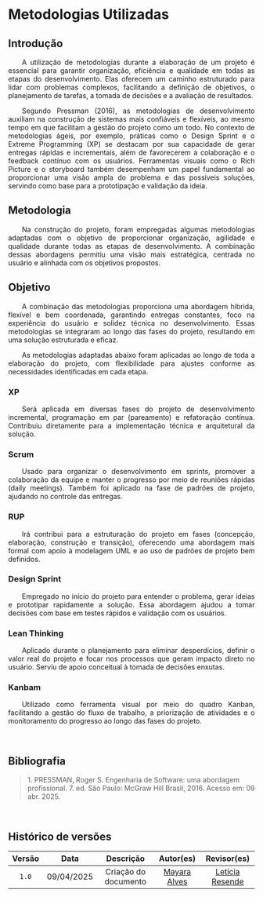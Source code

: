 # Metodologias Utilizadas 

## Introdução

<p align="justify"> &emsp;&emsp;A utilização de metodologias durante a elaboração de um projeto é essencial para garantir organização, eficiência e qualidade em todas as etapas do desenvolvimento. Elas oferecem um caminho estruturado para lidar com problemas complexos, facilitando a definição de objetivos, o planejamento de tarefas, a tomada de decisões e a avaliação de resultados.</p>

<p align="justify"> &emsp;&emsp;Segundo Pressman (2016), as metodologias de desenvolvimento auxiliam na construção de sistemas mais confiáveis e flexíveis, ao mesmo tempo em que facilitam a gestão do projeto como um todo. No contexto de metodologias ágeis, por exemplo, práticas como o Design Sprint e o Extreme Programming (XP) se destacam por sua capacidade de gerar entregas rápidas e incrementais, além de favorecerem a colaboração e o feedback contínuo com os usuários. Ferramentas visuais como o Rich Picture e o storyboard também desempenham um papel fundamental ao proporcionar uma visão ampla do problema e das possíveis soluções, servindo como base para a prototipação e validação da ideia.</p>

## Metodologia

<p align="justify"> &emsp;&emsp;Na construção do projeto, foram empregadas algumas metodologias adaptadas com o objetivo de proporcionar organização, agilidade e qualidade durante todas as etapas de desenvolvimento. A combinação dessas abordagens permitiu uma visão mais estratégica, centrada no usuário e alinhada com os objetivos propostos.</p>

## Objetivo

<p align="justify"> &emsp;&emsp;A combinação das metodologias proporciona uma abordagem híbrida, flexível e bem coordenada, garantindo entregas constantes, foco na experiência do usuário e solidez técnica no desenvolvimento. Essas metodologias se integraram ao longo das fases do projeto, resultando em uma solução estruturada e eficaz.</p>

<p align="justify"> &emsp;&emsp;As metodologias adaptadas abaixo foram aplicadas ao longo de toda a elaboração do projeto, com flexibilidade para ajustes conforme as necessidades identificadas em cada etapa.</p>

### XP
<p align="justify"> &emsp;&emsp;Será aplicada em diversas fases do projeto de desenvolvimento incremental, programação em par (pareamento) e refatoração contínua. Contribuiu diretamente para a implementação técnica e arquitetural da solução.</p>

### Scrum

<p align="justify"> &emsp;&emsp;Usado para organizar o desenvolvimento em sprints, promover a colaboração da equipe e manter o progresso por meio de reuniões rápidas (daily meetings). Também foi aplicado na fase de padrões de projeto, ajudando no controle das entregas.</p>

### RUP

<p align="justify"> &emsp;&emsp;Irá contribui para a estruturação do projeto em fases (concepção, elaboração, construção e transição), oferecendo uma abordagem mais formal com apoio à modelagem UML e ao uso de padrões de projeto bem definidos.</p>

### Design Sprint

<p align="justify"> &emsp;&emsp;Empregado no início do projeto para entender o problema, gerar ideias e prototipar rapidamente a solução. Essa abordagem ajudou a tomar decisões com base em testes rápidos e validação com os usuários.</p>

### Lean Thinking

<p align="justify"> &emsp;&emsp;Aplicado durante o planejamento para eliminar desperdícios, definir o valor real do projeto e focar nos processos que geram impacto direto no usuário. Serviu de apoio conceitual à tomada de decisões enxutas.</p>

### Kanbam

<p align="justify"> &emsp;&emsp;Utilizado como ferramenta visual por meio do quadro Kanban, facilitando a gestão do fluxo de trabalho, a priorização de atividades e o monitoramento do progresso ao longo das fases do projeto.</p>

<br>

## Bibliografia 

> <p id="1">1. PRESSMAN, Roger S. Engenharia de Software: uma abordagem profissional. 7. ed. São Paulo: McGraw Hill Brasil, 2016. Acesso em: 09 abr. 2025.
</p>

<br>

## Histórico de versões
| Versão  |    Data    |      Descrição             |                  Autor(es)            |                  Revisor(es)            |
|:-----: | :--------: | :-----------------------: | :------------------------------: | :--------------------------------------------: |
|`1.0`  | 09/04/2025 |  Criação do documento  | [Mayara Alves](https://github.com/Mayara-tech)| [Letícia Resende](https://github.com/LeticiaResende23)|

